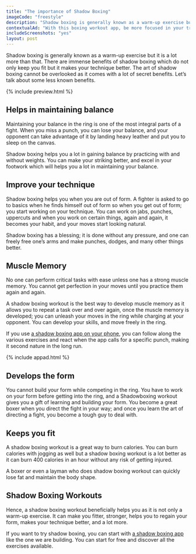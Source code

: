 ```yaml
---
title: "The importance of Shadow Boxing"
imageCode: "freestyle"
description: "Shadow boxing is generally known as a warm-up exercise but it is a lot more than that. There are immense benefits of shadow boxing which do not only keep you fit but it makes your technique better. The art of shadow boxing cannot be overlooked as it comes with a lot of secret benefits."
contextualAd: "With this boxing workout app, be more focused in your training. The app will call out punches and give you guidance while you box."
includeScreenshots: "yes"
layout: post
---
```


Shadow boxing is generally known as a warm-up exercise but it is a lot more than that. There are immense benefits of shadow boxing which do not only keep you fit but it makes your technique better. The art of shadow boxing cannot be overlooked as it comes with a lot of secret benefits. Let’s talk about some less known benefits.

{% include preview.html %}

## Helps in maintaining balance

Maintaining your balance in the ring is one of the most integral parts of a fight. When you miss a punch, you can lose your balance, and your opponent can take advantage of it by landing heavy leather and put you to sleep on the canvas. 

Shadow boxing helps you a lot in gaining balance by practicing with and without weights. You can make your striking better, and excel in your footwork which will helps you a lot in maintaining your balance. 

## Improve your technique

Shadow boxing helps you when you are out of form. A fighter is asked to go to basics when he finds himself out of form so when you get out of form; you start working on your technique. You can work on jabs, punches, uppercuts and when you work on certain things, again and again, it becomes your habit, and your moves start looking natural. 

Shadow boxing has a blessing; it is done without any pressure, and one can freely free one’s arms and make punches, dodges, and many other things better.

## Muscle Memory

No one can perform critical tasks with ease unless one has a strong muscle memory. You cannot get perfection in your moves until you practice them again and again.

A shadow boxing workout is the best way to develop muscle memory as it allows you to repeat a task over and over again, once the muscle memory is developed; you can unleash your moves in the ring while charging at your opponent. You can develop your skills, and move freely in the ring. 

If you use [a shadow boxing app on your phone][1], you can follow along the various exercises and react when the app calls for a specific punch, making it second nature in the long run.

{% include appad.html %}

## Develops the form

You cannot build your form while competing in the ring. You have to work on your form before getting into the ring, and a Shadowboxing workout gives you a gift of learning and building your form. You become a great boxer when you direct the fight in your way; and once you learn the art of directing a fight, you become a tough guy to deal with.

## Keeps you fit

A shadow boxing workout is a great way to burn calories. You can burn calories with jogging as well but a shadow boxing workout is a lot better as it can burn 400 calories in an hour without any risk of getting injured.

A boxer or even a layman who does shadow boxing workout can quickly lose fat and maintain the body shape.

## Shadow Boxing Workouts

Hence, a shadow boxing workout beneficially helps you as it is not only a warm-up exercise. It can make you fitter, stronger, helps you to regain your form, makes your technique better, and a lot more. 

If you want to try shadow boxing, you can start with [a shadow boxing app][2] like the one we are building. You can start for free and discover all the exercises available.

[1]:	/
[2]:	/
